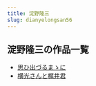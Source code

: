 ```yaml
---
title: 淀野隆三
slug: dianyelongsan56
---
```


## 淀野隆三の作品一覧

- [思ひ出づるまゝに](sihichudurumani4d)
- [横光さんと梶井君](hengguangsantoweijingjun26)

